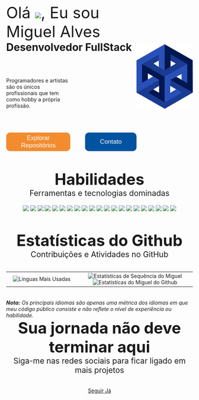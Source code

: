 

<div style="width: 100%; display: flex; justify-content: space-between; align-items: center;">
    <div style="gap: 50px; display: flex; flex-direction: column;">
    <div>   
        <h3 style="margin: 0; font-size: 3em; font-weight: normal;">Olá <img src="https://raw.githubusercontent.com/kaueMarques/kaueMarques/master/hi.gif" height="30px">, Eu sou Miguel Alves</h3>
        <h4 style="margin: 0; font-size: 2em;">Desenvolvedor FullStack</h4>
    </div>
    <div>
        <p style="width: 50%">
            Programadores e artistas são os únicos profissionais que tem como hobby a própria profissão.
        </p>
    </div>
    <div style="gap: 40px; display: flex;">
        <button style="height: 50px; padding: 0 40px; font-size: 1.2em; background-color: #F28C2F; border-radius: 10px; border: none; color: #FFF;">Explorar Repositórios</button>
        <button style="height: 50px; padding: 0 40px; font-size: 1.2em; background-color: #0053A0; border-radius: 10px; border: none; color: #FFF;">Contato</button>
    </div>
    </div>
    <div>
        <img src="/assets/tesseract.svg" width="350" title="Cubo">
    </div>
</div>


<div style="gap: 20px; width: 100%; display: flex; align-items: center; flex-direction: column; margin-top: 50px;">
    <div align="center">
        <h2 style="margin: 0; font-size: 3em;">Habilidades</h3>
        <h3 style="margin: 0; font-size: 1.5em; font-weight: normal;">Ferramentas e tecnologias dominadas</h4>
    </div>
    <div align="center">
        <a href="#"><img src="https://img.shields.io/badge/-C-001752?style=flat&logo=c&logoColor=F28C2F"></a>
        <a href="#"><img src="https://img.shields.io/badge/-C++-001752?style=flat&logo=cplusplus&logoColor=F28C2F"></a>
        <a href="#"><img src="https://img.shields.io/badge/-PHP-001752?style=flat&logo=php&logoColor=F28C2F"></a>
        <a href="#"><img src="https://img.shields.io/badge/-Python-001752?style=flat&logo=Python&logoColor=F28C2F"></a>
        <a href="#"><img src="https://img.shields.io/badge/-Django-001752?style=flat&logo=Django&logoColor=F28C2F"></a>
        <a href="#"><img src="https://img.shields.io/badge/-JavaScript-001752?style=flat&logo=javascript&logoColor=F28C2F"></a>
        <a href="#"><img src="https://img.shields.io/badge/-TypeScript-001752?style=flat&logo=typescript&logoColor=F28C2F"></a>
        <a href="#"><img src="https://img.shields.io/badge/-Nodejs-001752?style=flat&logo=Node.js&logoColor=F28C2F"></a>
        <a href="#"><img src="https://img.shields.io/badge/-React-001752?style=flat&logo=react&logoColor=F28C2F"></a>
        <a href="#"><img src="https://img.shields.io/badge/-HTML5-001752?style=flat&logo=html5&logoColor=F28C2F"></a>
        <a href="#"><img src="https://img.shields.io/badge/-CSS3-001752?style=flat&logo=css3&logoColor=F28C2F"></a> 
        <a href="#"><img src="https://img.shields.io/badge/SQL-001752?style=flat&logo=amazon-dynamodb&logoColor=F28C2F"></a>
        <a href="#"><img src="https://img.shields.io/badge/-PostgreSQL-001752?style=flat&logo=postgresql&logoColor=F28C2F"></a>
        <a href="#"><img src="https://img.shields.io/badge/-MySQL-001752?style=flat&logo=mysql&logoColor=F28C2F"></a>
        <a href="#"><img src="https://img.shields.io/badge/-MongoDB-001752?style=flat&logo=mongodb&logoColor=F28C2F"></a>
        <a href="#"><img src="https://img.shields.io/badge/-Git-001752?style=flat&logo=git&logoColor=F28C2F"></a>
        <a href="#"><img src="https://img.shields.io/badge/-GitHub-001752?style=flat&logo=github&logoColor=F28C2F"></a>
        <a href="#"><img src="https://img.shields.io/badge/Figma-001752?style=flat&logo=figma&logoColor=F28C2F"></a>
        <a href="#"><img src="https://img.shields.io/badge/Powershell-001752?style=flat&logo=powershell&logoColor=F28C2F"></a>
        <a href="#"><img src="https://img.shields.io/badge/Bash-001752?style=flat&logo=gnu-bash&logoColor=F28C2F"></a>
        <a href="#"><img src="https://img.shields.io/badge/Markdown-001752?style=flat&logo=markdown&logoColor=F28C2F"></a>
    </div>
</div>


<div style="gap: 20px; width: 100%; display: flex; align-items: center; flex-direction: column; margin-top: 50px;">
    <div align="center">
        <h2 style="margin: 0; font-size: 3em;">Estatísticas do Github</h3>
        <h3 style="margin: 0; font-size: 1.5em; font-weight: normal;">Contribuições e Atividades no GitHub</h4>
    </div>
    <table border="0">
        <tr border="0">
            <td width="38%" align="center">
                <img title="Línguas Mais Usadas" alt="Línguas Mais Usadas" src="https://github-readme-stats.anuraghazra1.vercel.app/api/top-langs/?username=dev-macb&theme=react&hide_border=true&bg_color=161B22&title_color=2850B8&text_color=A5D6F1&icon_color=F04A2F&langs_count=10&langs_count=10&locale=pt-br"/>
            </td>
            <td width="62%" align="center">
                <img title="Estatísticas de Sequência do Miguel" alt="Estatísticas de Sequência do Miguel" src="https://github-readme-streak-stats.herokuapp.com/?user=dev-macb&hide_border=true&theme=react&background=161B22&ring=A5D6F1&fire=F04A2F&dates=A5D6F1&currStreakLabel=2850B8&sideLabels=2850B8&currStreakNum=F04A2F&sideNums=F04A2F&locale=pt-br" />
                <img title="Estatísticas do Github de Miguel Alves" alt="Estatísticas do Miguel do Github" src="https://github-readme-stats.vercel.app/api?username=dev-macb&show_icons=true&include_all_commits=true&count_private=true&theme=react&hide_border=true&bg_color=161B22&title_color=2850B8&text_color=A5D6F1&icon_color=F04A2F&locale=pt-br"/>
            </td>
        </tr>
    </table>
    <i>
        <b>Nota:</b> Os principais idiomas são apenas uma métrica dos idiomas em que 
        meu código público consiste e não reflete o nível de experiência ou habilidade.
    </i>
</div>




<div align="center">
    <h2 style="margin: 0; font-size: 3em;">Sua jornada não deve terminar aqui</h3>
    <h3 style="margin: 0; font-size: 1.5em; font-weight: normal;">Siga-me nas redes sociais para ficar ligado em mais projetos</h4>
    <br><br>
    <a href="https://www.linkedin.com/in/dev-macb/">Seguir Já</a>
</div>
